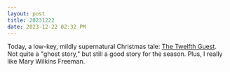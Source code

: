 ```yaml
---
layout: post
title: 20231222
date: 2023-12-22 02:32 PM
---
```

Today, a low-key, mildly supernatural Christmas tale: [The Twelfth Guest](https://multoghost.wordpress.com/2023/12/22/the-twelfth-guest/). Not quite a "ghost story," but still a good story for the season. Plus, I really like Mary Wilkins Freeman.